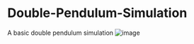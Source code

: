 # Double-Pendulum-Simulation
A basic double pendulum simulation
![image](https://user-images.githubusercontent.com/63372647/184347465-52bb9081-eb4a-4135-8784-ee0a553dc8f0.png)
